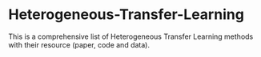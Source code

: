 # Heterogeneous-Transfer-Learning
This is a comprehensive list of Heterogeneous Transfer Learning methods with their resource (paper, code and data).
